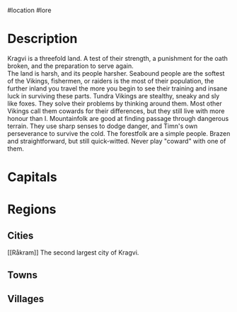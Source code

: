 #location #lore 
# Description
Kragvi is a threefold land. A test of their strength, a punishment for the oath broken, and the preparation to serve again.  
 The land is harsh, and its people harsher. Seabound people are the softest of the Vikings, fishermen, or raiders is the most of their population, the further inland you travel the more you begin to see their training and insane luck in surviving these parts. Tundra Vikings are stealthy, sneaky and sly like foxes. They solve their problems by thinking around them. Most other Vikings call them cowards for their differences, but they still live with more honour than I. Mountainfolk are good at finding passage through dangerous terrain. They use sharp senses to dodge danger, and Timn's own perseverance to survive the cold. The forestfolk are a simple people. Brazen and straightforward, but still quick-witted. Never play "coward" with one of them.
# Capitals
# Regions
## Cities
[[Råkram]] The second largest city of Kragvi.
## Towns
## Villages